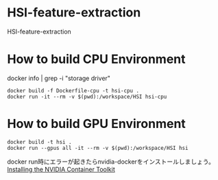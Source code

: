 # HSI-feature-extraction
HSI-feature-extraction
# How to build CPU Environment
docker info | grep -i "storage driver"
```
docker build -f Dockerfile-cpu -t hsi-cpu .
docker run -it --rm -v $(pwd):/workspace/HSI hsi-cpu
```
# How to build GPU Environment
```
docker build -t hsi .
docker run --gpus all -it --rm -v $(pwd):/workspace/HSI hsi
```
docker run時にエラーが起きたらnvidia-dockerをインストールしましょう。[Installing the NVIDIA Container Toolkit
](https://docs.nvidia.com/datacenter/cloud-native/container-toolkit/latest/install-guide.html)
